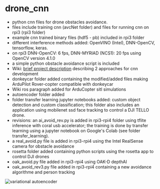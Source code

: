 # drone_cnn
* python cnn files for drone obstacles avoidance.
* files include training cnn (avcNet folder) and files for running cnn on rpi3 (rpi3 folder)
* example cnn trained binary files (hdf5 - pb) included in rpi3 folder
* different interference methods added: OpenVINO (Intel), DNN-OpenCV, tensorflow, keras.
* on rpi3 DNN-OpenCV: 6 fps, DNN-MYRIAD (NCS1): 20 fps using OpenCV version 4.1.0
* a simple python obstacle avoidance script is included
* Wiki: [brief project description](https://github.com/avncalst/drone_cnn/wiki) describing 2 approaches for cnn development
* donkeycar folder added containing the modified/added files making ArduPilot Rover-copter compatible with donkeycar
* Wiki ros paragraph added for ArduCopter sitl simulations
* autoencoder folder added
* folder transfer learning jupyter notebooks added: custom object detection and custom classification; this folder also includes an application using mobilenet ssd face tracking to control a DJI TELLO drone. 
* revisions: an ai_avoid_rev.py is added in rpi3-rpi4 folder using tflite inference with coral usb accelerator; the training is done by transfer learning using a jupyter notebook on Google's Colab (see folder transfer_learning).
* a real_avoid.py file is added in rpi3-rpi4 using the Intel RealSense camera for obstacle avoidance
* rosetta folder added containing python scripts using the rosetta app to control DJI drones
* oak_avoid.py file added in rpi3-rpi4 using OAK-D depthAI
* oak_avoid_rev3.py file added in rpi3-rpi4 containing a new avoidance algorithme and person tracking

![variational autoencoder](https://github.com/avncalst/drone_cnn/blob/master/images/test29.png)

